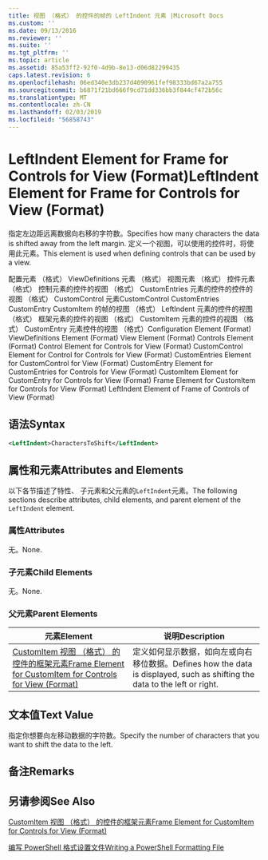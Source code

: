```yaml
---
title: 视图 （格式） 的控件的帧的 LeftIndent 元素 |Microsoft Docs
ms.custom: ''
ms.date: 09/13/2016
ms.reviewer: ''
ms.suite: ''
ms.tgt_pltfrm: ''
ms.topic: article
ms.assetid: 85a53ff2-92f0-4d9b-8e13-d06d82299435
caps.latest.revision: 6
ms.openlocfilehash: 06ed340e3db237d4090961fef98333bd67a2a755
ms.sourcegitcommit: b6871f21bd666f9cd71dd336bb3f844cf472b56c
ms.translationtype: MT
ms.contentlocale: zh-CN
ms.lasthandoff: 02/03/2019
ms.locfileid: "56858743"
---
```

# <a name="leftindent-element-for-frame-for-controls-for-view-format"></a><span data-ttu-id="f8a7e-102">LeftIndent Element for Frame for Controls for View (Format)</span><span class="sxs-lookup"><span data-stu-id="f8a7e-102">LeftIndent Element for Frame for Controls for View (Format)</span></span>

<span data-ttu-id="f8a7e-103">指定左边距远离数据向右移的字符数。</span><span class="sxs-lookup"><span data-stu-id="f8a7e-103">Specifies how many characters the data is shifted away from the left margin.</span></span> <span data-ttu-id="f8a7e-104">定义一个视图，可以使用的控件时，将使用此元素。</span><span class="sxs-lookup"><span data-stu-id="f8a7e-104">This element is used when defining controls that can be used by a view.</span></span>

<span data-ttu-id="f8a7e-105">配置元素 （格式） ViewDefinitions 元素 （格式） 视图元素 （格式） 控件元素 （格式） 控制元素的控件的视图 （格式） CustomEntries 元素的控件的控件的视图 （格式） CustomControl 元素CustomControl CustomEntries CustomEntry CustomItem 的帧的视图 （格式） LeftIndent 元素的控件的视图 （格式） 框架元素的控件的视图 （格式） CustomItem 元素的控件的视图 （格式） CustomEntry 元素控件的视图 （格式）</span><span class="sxs-lookup"><span data-stu-id="f8a7e-105">Configuration Element (Format) ViewDefinitions Element (Format) View Element (Format) Controls Element (Format) Control Element for Controls for View (Format) CustomControl Element for Control for Controls for View (Format) CustomEntries Element for CustomControl for View (Format) CustomEntry Element for CustomEntries for Controls for View (Format) CustomItem Element for CustomEntry for Controls for View (Format) Frame Element for CustomItem for Controls for View (Format) LeftIndent Element of Frame of Controls of View (Format)</span></span>

## <a name="syntax"></a><span data-ttu-id="f8a7e-106">语法</span><span class="sxs-lookup"><span data-stu-id="f8a7e-106">Syntax</span></span>

```xml
<LeftIndent>CharactersToShift</LeftIndent>
```

## <a name="attributes-and-elements"></a><span data-ttu-id="f8a7e-107">属性和元素</span><span class="sxs-lookup"><span data-stu-id="f8a7e-107">Attributes and Elements</span></span>

<span data-ttu-id="f8a7e-108">以下各节描述了特性、 子元素和父元素的`LeftIndent`元素。</span><span class="sxs-lookup"><span data-stu-id="f8a7e-108">The following sections describe attributes, child elements, and parent element of the `LeftIndent` element.</span></span>

### <a name="attributes"></a><span data-ttu-id="f8a7e-109">属性</span><span class="sxs-lookup"><span data-stu-id="f8a7e-109">Attributes</span></span>

<span data-ttu-id="f8a7e-110">无。</span><span class="sxs-lookup"><span data-stu-id="f8a7e-110">None.</span></span>

### <a name="child-elements"></a><span data-ttu-id="f8a7e-111">子元素</span><span class="sxs-lookup"><span data-stu-id="f8a7e-111">Child Elements</span></span>

<span data-ttu-id="f8a7e-112">无。</span><span class="sxs-lookup"><span data-stu-id="f8a7e-112">None.</span></span>

### <a name="parent-elements"></a><span data-ttu-id="f8a7e-113">父元素</span><span class="sxs-lookup"><span data-stu-id="f8a7e-113">Parent Elements</span></span>

|<span data-ttu-id="f8a7e-114">元素</span><span class="sxs-lookup"><span data-stu-id="f8a7e-114">Element</span></span>|<span data-ttu-id="f8a7e-115">说明</span><span class="sxs-lookup"><span data-stu-id="f8a7e-115">Description</span></span>|
|-------------|-----------------|
|[<span data-ttu-id="f8a7e-116">CustomItem 视图 （格式） 的控件的框架元素</span><span class="sxs-lookup"><span data-stu-id="f8a7e-116">Frame Element for CustomItem for Controls for View (Format)</span></span>](./frame-element-for-customitem-for-controls-for-view-format.md)|<span data-ttu-id="f8a7e-117">定义如何显示数据，如向左或向右移位数据。</span><span class="sxs-lookup"><span data-stu-id="f8a7e-117">Defines how the data is displayed, such as shifting the data to the left or right.</span></span>|

## <a name="text-value"></a><span data-ttu-id="f8a7e-118">文本值</span><span class="sxs-lookup"><span data-stu-id="f8a7e-118">Text Value</span></span>

<span data-ttu-id="f8a7e-119">指定你想要向左移动数据的字符数。</span><span class="sxs-lookup"><span data-stu-id="f8a7e-119">Specify the number of characters that you want to shift the data to the left.</span></span>

## <a name="remarks"></a><span data-ttu-id="f8a7e-120">备注</span><span class="sxs-lookup"><span data-stu-id="f8a7e-120">Remarks</span></span>

## <a name="see-also"></a><span data-ttu-id="f8a7e-121">另请参阅</span><span class="sxs-lookup"><span data-stu-id="f8a7e-121">See Also</span></span>

[<span data-ttu-id="f8a7e-122">CustomItem 视图 （格式） 的控件的框架元素</span><span class="sxs-lookup"><span data-stu-id="f8a7e-122">Frame Element for CustomItem for Controls for View (Format)</span></span>](./frame-element-for-customitem-for-controls-for-view-format.md)

[<span data-ttu-id="f8a7e-123">编写 PowerShell 格式设置文件</span><span class="sxs-lookup"><span data-stu-id="f8a7e-123">Writing a PowerShell Formatting File</span></span>](./writing-a-powershell-formatting-file.md)
